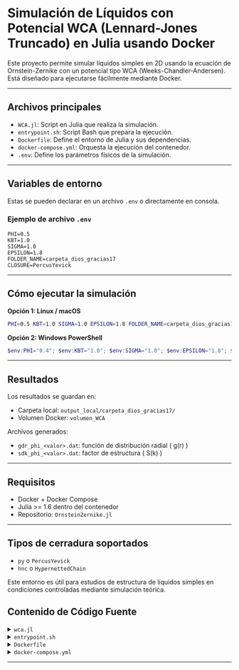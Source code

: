 
#  Simulación de Líquidos con Potencial WCA (Lennard-Jones Truncado) en Julia usando Docker

Este proyecto permite simular líquidos simples en 2D usando la ecuación de Ornstein-Zernike con un potencial tipo WCA (Weeks-Chandler-Andersen). Está diseñado para ejecutarse fácilmente mediante Docker.

---

##  Archivos principales

- `WCA.jl`: Script en Julia que realiza la simulación.
- `entrypoint.sh`: Script Bash que prepara la ejecución.
- `Dockerfile`: Define el entorno de Julia y sus dependencias.
- `docker-compose.yml`: Orquesta la ejecución del contenedor.
- `.env`: Define los parámetros físicos de la simulación.

---

##  Variables de entorno

Estas se pueden declarar en un archivo `.env` o directamente en consola.

### Ejemplo de archivo `.env`

```env
PHI=0.5
KBT=1.0
SIGMA=1.0
EPSILON=1.8
FOLDER_NAME=carpeta_dios_gracias17
CLOSURE=PercusYevick
```

---

##  Cómo ejecutar la simulación

**Opción 1: Linux / macOS**

```bash
PHI=0.5 KBT=1.0 SIGMA=1.0 EPSILON=1.8 FOLDER_NAME=carpeta_dios_gracias17 CLOSURE=PercusYevick docker compose up --build --force-recreate
```

**Opción 2: Windows PowerShell**

```powershell
$env:PHI="0.4"; $env:KBT="1.0"; $env:SIGMA="1.0"; $env:EPSILON="1.8"; $env:FOLDER_NAME="sabado_nuevo"; $env:CLOSURE="HNC"; docker compose up --build --force-recreate
```

---

##  Resultados

Los resultados se guardan en:

- Carpeta local: `output_local/carpeta_dios_gracias17/`
- Volumen Docker: `volumen_WCA`

Archivos generados:

- `gdr_phi_<valor>.dat`: función de distribución radial \( g(r) \)
- `sdk_phi_<valor>.dat`: factor de estructura \( S(k) \)

---

##  Requisitos

- Docker + Docker Compose
- Julia >= 1.6 dentro del contenedor
- Repositorio: `OrnsteinZernike.jl`

---

##  Tipos de cerradura soportados

- `py` o `PercusYevick`
- `hnc` o `HypernettedChain`

Este entorno es útil para estudios de estructura de líquidos simples en condiciones controladas mediante simulación teórica.
##  Contenido de Código Fuente

<details><summary><code>wca.jl</code></summary>

```julia
using OrnsteinZernike: PercusYevick, HypernettedChain, CustomPotential, SimpleLiquid, NgIteration, solve

using DelimitedFiles

function save_data(nombre, formato; header = "", flag = true)
    open(nombre, "w") do io
        if header != ""
            write(io, "# " * header * "\n")
        end
        writedlm(io, formato)
    end
    if flag
        println("Data saved as ", nombre)
    end
end

function get_closure(closure_str)
    closure_str = lowercase(strip(closure_str))
    closure_map = Dict(
        "percusyevick" => PercusYevick(),
        "py"           => PercusYevick(),
        "HypernettedChain" => HypernettedChain(),
        "hnc"              => HypernettedChain()
    )
    if haskey(closure_map, closure_str)
        return closure_map[closure_str]
    else
        error("Cerradura no reconocida: '$closure_str'")
    end
end

function LJT(r, p)
    σ = p.σ
    return r <= (2^(1/6))*σ ? 4.0*p.ϵ * ((σ/r)^12 - (σ/r)^6) + p.ϵ : 0.0
end

function main(args...)
    if length(args) < 6
        @error "Se requieren 6 argumentos: ϕ kBT σ ϵ local_folder closure_str"
        return
    end

    ϕ = parse(Float64, args[1])
    kBT = parse(Float64, args[2])
    σ = parse(Float64, args[3])
    ϵ = parse(Float64, args[4])
    local_folder = args[5]
    closure_str = args[6]

    println("DEBUG: closure_str raw = '$closure_str'")
    closure_str = lowercase(strip(closure_str))
    println("DEBUG: closure_str cleaned = '$closure_str'")

    mkpath(local_folder)

    p = (σ = σ, ϵ = ϵ)
    potential = CustomPotential(LJT, p)

    dims = 2
    ρ = (4/π)*ϕ

    system = SimpleLiquid(dims, ρ, kBT, potential)
    closure = get_closure(closure_str)
    method = NgIteration()

    sol = solve(system, closure, method)

    phi_str = replace(string(round(ϕ, digits=4)), "." => "p")

    save_data(joinpath(local_folder, "gdr_phi_"*phi_str*".dat"),
              hcat(sol.r, sol.gr), header="r g(r)")
    save_data(joinpath(local_folder, "sdk_phi_"*phi_str*".dat"),
              hcat(sol.k, sol.Sk), header="k S(k)")
end

main(ARGS...)






```
</details>

<details><summary><code>entrypoint.sh</code></summary>

```bash

#!/bin/bash
set -euo pipefail

# Verificar variables de entorno
if [ -z "${PHI:-}" ] || [ -z "${KBT:-}" ] || [ -z "${SIGMA:-}" ] || [ -z "${EPSILON:-}" ] || [ -z "${FOLDER_NAME:-}" ] || [ -z "${CLOSURE:-}" ]; then
  echo "ERROR: Faltan variables de entorno requeridas."
  echo "Define PHI, KBT, SIGMA, EPSILON, FOLDER_NAME y CLOSURE en el archivo .env o al ejecutar el contenedor."
  exit 1
fi

echo "PHI: $PHI"
echo "KBT: $KBT"
echo "SIGMA: $SIGMA"
echo "EPSILON: $EPSILON"
echo "FOLDER_NAME: $FOLDER_NAME"
echo "CLOSURE: $CLOSURE"

LOCAL_PATH="/workspace/$FOLDER_NAME"
VOLUME_PATH="/data_output/$FOLDER_NAME"

mkdir -p "$LOCAL_PATH"
mkdir -p "$VOLUME_PATH"

echo "Local Path: $LOCAL_PATH"
echo "Volume Path: $VOLUME_PATH"
echo ""

command -v julia >/dev/null 2>&1 || { echo >&2 "Julia no está instalada."; exit 1; }

julia WCA.jl "$PHI" "$KBT" "$SIGMA" "$EPSILON" "$LOCAL_PATH" "$CLOSURE"




```
</details>

<details><summary><code>Dockerfile</code></summary>

```dockerfile
FROM julia:1.11

RUN apt-get update && apt-get install -y \
    bash curl wget git build-essential libcurl4-openssl-dev ca-certificates dos2unix \
    && rm -rf /var/lib/apt/lists/*

WORKDIR /workspace

# Clonar OrnsteinZernike.jl
RUN git clone https://github.com/IlianPihlajamaa/OrnsteinZernike.jl

RUN julia -e 'using Pkg; Pkg.add(PackageSpec(path="OrnsteinZernike.jl")); Pkg.instantiate()'
RUN julia -e 'using Pkg; Pkg.add("DelimitedFiles")'

COPY WCA.jl /workspace/WCA.jl
COPY entrypoint.sh /workspace/entrypoint.sh

RUN dos2unix /workspace/entrypoint.sh && chmod +x /workspace/entrypoint.sh

ENTRYPOINT ["bash", "/workspace/entrypoint.sh"]




```
</details>

<details><summary><code>docker-compose.yml</code></summary>

```yaml
ersion: '3.9'

services:
  wca_container:
    build:
      context: .
      dockerfile: Dockerfile
    container_name: wca_container_custom
    volumes:
      - ./:/workspace
      - ./output_local:/workspace/output
      - volumen_WCA:/data_output
    working_dir: /workspace
    environment:
      - PHI=${PHI}
      - KBT=${KBT}
      - SIGMA=${SIGMA}
      - EPSILON=${EPSILON}
      - FOLDER_NAME=${FOLDER_NAME}
      - CLOSURE=${CLOSURE}
    entrypoint: ["bash", "./entrypoint.sh"]

volumes:
  volumen_WCA:





```
</details>

---




